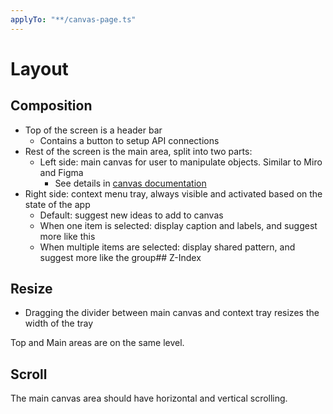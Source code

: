```yaml
---
applyTo: "**/canvas-page.ts"
---
```


# Layout

## Composition

- Top of the screen is a header bar
  - Contains a button to setup API connections
- Rest of the screen is the main area, split into two parts:
  - Left side: main canvas for user to manipulate objects. Similar to Miro and Figma
    - See details in [canvas documentation](./components//canvas/canvas.instructions.md)
- Right side: context menu tray, always visible and activated based on the state of the app
  - Default: suggest new ideas to add to canvas
  - When one item is selected: display caption and labels, and suggest more like this
  - When multiple items are selected: display shared pattern, and suggest more like the group## Z-Index

## Resize

- Dragging the divider between main canvas and context tray resizes the width of the tray

Top and Main areas are on the same level.

## Scroll

The main canvas area should have horizontal and vertical scrolling.
